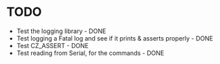 
TODO
====

* Test the logging library - DONE
* Test logging a Fatal log and see if it prints & asserts properly - DONE
* Test CZ_ASSERT - DONE
* Test reading from Serial, for the commands - DONE

